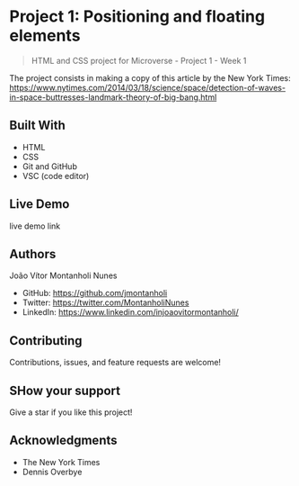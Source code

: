 #   Project 1: Positioning and floating elements

> HTML and CSS project for Microverse - Project 1 - Week 1

The project consists in making a copy of this article by the New York Times: https://www.nytimes.com/2014/03/18/science/space/detection-of-waves-in-space-buttresses-landmark-theory-of-big-bang.html

##  Built With

- HTML
- CSS
- Git and GitHub
- VSC (code editor)

##  Live Demo

live demo link

## Authors

   João Vítor Montanholi Nunes

- GitHub: https://github.com/jmontanholi
- Twitter: https://twitter.com/MontanholiNunes
- LinkedIn: https://www.linkedin.com/injoaovitormontanholi/


## Contributing

Contributions, issues, and feature requests are welcome!

## SHow your support

Give a star if you like this project!

## Acknowledgments

- The New York Times
- Dennis Overbye
